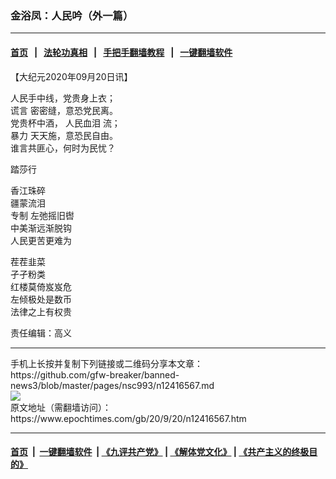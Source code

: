 ### 金浴凤：人民吟（外一篇）
------------------------

#### [首页](https://github.com/gfw-breaker/banned-news3/blob/master/README.md) &nbsp;&nbsp;|&nbsp;&nbsp; [法轮功真相](https://github.com/begood0513/basic/blob/master/README.md)  &nbsp;&nbsp;|&nbsp;&nbsp; [手把手翻墙教程](https://github.com/gfw-breaker/guides/wiki)  &nbsp;&nbsp;|&nbsp;&nbsp; [一键翻墙软件](https://github.com/gfw-breaker/nogfw/blob/master/README.md)  



<div><p>
 【大纪元2020年09月20日讯】
</p>
<p>
 人民手中线，党贵身上衣；
 <br/>
 <ok href="https://www.epochtimes.com/gb/tag/%E8%B0%8E%E8%A8%80.html">
  谎言
 </ok>
 密密缝，意恐党民离。
 <br/>
 党贵杯中酒，
 <ok href="https://www.epochtimes.com/gb/tag/%E4%BA%BA%E6%B0%91%E8%A1%80%E6%B3%AA.html">
  人民血泪
 </ok>
 流；
 <br/>
 <ok href="https://www.epochtimes.com/gb/tag/%E6%9A%B4%E5%8A%9B.html">
  暴力
 </ok>
 天天施，意恐民自由。
 <br/>
 谁言共匪心，何时为民忧？
</p>
<p>
 踏莎行
</p>
<p>
 香江珠碎
 <br/>
 疆蒙流泪
 <br/>
 <ok href="https://www.epochtimes.com/gb/tag/%E4%B8%93%E5%88%B6.html">
  专制
 </ok>
 左弛摇旧辔
 <br/>
 中美渐远渐脱钩
 <br/>
 人民更苦更难为
</p>
<p>
 茬茬韭菜
 <br/>
 孑孑粉类
 <br/>
 红楼莫倚岌岌危
 <br/>
 左倾极处是数币
 <br/>
 法律之上有权贵
</p>
<p>
 责任编辑：高义
</p>
</div>
<hr/>
手机上长按并复制下列链接或二维码分享本文章：<br/>
https://github.com/gfw-breaker/banned-news3/blob/master/pages/nsc993/n12416567.md <br/>
<a href='https://github.com/gfw-breaker/banned-news3/blob/master/pages/nsc993/n12416567.md'><img src='https://github.com/gfw-breaker/banned-news3/blob/master/pages/nsc993/n12416567.md.png'/></a> <br/>
原文地址（需翻墙访问）：https://www.epochtimes.com/gb/20/9/20/n12416567.htm


------------------------
#### [首页](https://github.com/gfw-breaker/banned-news3/blob/master/README.md) &nbsp;|&nbsp; [一键翻墙软件](https://github.com/gfw-breaker/nogfw/blob/master/README.md) &nbsp;| [《九评共产党》](https://github.com/gfw-breaker/9ping.md/blob/master/README.md#九评之一评共产党是什么) | [《解体党文化》](https://github.com/gfw-breaker/jtdwh.md/blob/master/README.md) | [《共产主义的终极目的》](https://github.com/gfw-breaker/gczydzjmd.md/blob/master/README.md)


<img src='http://gfw-breaker.win/banned-news3/pages/nsc993/n12416567.md' width='0px' height='0px'/>